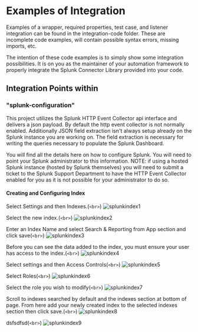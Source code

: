 <h1>Examples of Integration</h1>

Examples of a wrapper, required properties, test case, and listener integration can be found in the integration-code folder. These are incomplete code examples, will contain possible syntax errors, missing imports, etc.

The intention of these code examples is to simply show some integration possibilities. It is on you as the maintainer of your automation framework to properly integrate the Splunk Connector Library provided into your code.

<h2>Integration Points within <integration-examples> </h2>

<h3>"splunk-configuration"</h1>
This project utilizes the Splunk HTTP Event Collector api interface and delivers a json payload.  By default the http event collector is not normally enabled.  Additionally JSON field extraction isn't always setup already on the Splunk instance you are working on.  The field extraction is necessary for writing the queries necessary to populate the Splunk Dashboard.  

You will find all the details here on how to configure Splunk.  You will need to point your Splunk administrator to this information.  NOTE: if using a hosted Splunk instance (hosted by Splunk themselves) you will need to submit a ticket to the Splunk Support Department to have the HTTP Event Collector enabled for you as it is not possible for your administrator to do so.

<h4>Creating and Configuring Index</h4>

Select Settings and then Indexes.(`<br>`)
![splunkindex1](https://github.com/undertow1984/SplunkAutomationFrameworkIntegration/assets/12835715/9ea3a21d-8794-44d0-8aad-e05d2c6fec42)


Select the new index.(`<br>`)
![splunkindex2](https://github.com/undertow1984/SplunkAutomationFrameworkIntegration/assets/12835715/9c3deed6-420a-4025-a559-1f63347598ee)


Enter an Index Name and select Search & Reporting from App section and click save(`<br>`)
![splunkindex3](https://github.com/undertow1984/SplunkAutomationFrameworkIntegration/assets/12835715/a803a092-67ac-49d2-9f81-f78ec06ad39b)


Before you can see the data added to the index, you must ensure your user has access to the index.(`<br>`)
![splunkindex4](https://github.com/undertow1984/SplunkAutomationFrameworkIntegration/assets/12835715/55e7a12a-b865-40dd-878f-6db1126fc01f)


Select settings and then Access Controls(`<br>`)
![splunkindex5](https://github.com/undertow1984/SplunkAutomationFrameworkIntegration/assets/12835715/2c36b818-e9b4-471e-9a66-2f69337ca88a)

Select Roles(`<br>`)
![splunkindex6](https://github.com/undertow1984/SplunkAutomationFrameworkIntegration/assets/12835715/f4e1251e-ea40-4229-89a3-97fbf23475f6)

Select the role you wish to modify(`<br>`)
![splunkindex7](https://github.com/undertow1984/SplunkAutomationFrameworkIntegration/assets/12835715/81e9431a-c927-4eb5-8cf6-b116072256c0)

Scroll to indexes searched by default and the indexes section at bottom of page. From here add your newly created index to the selected indexes section then click save.(`<br>`)
![splunkindex8](https://github.com/undertow1984/SplunkAutomationFrameworkIntegration/assets/12835715/037a290a-d835-44f4-b29c-58ac7a470958)

dsfsdfsd(`<br>`)
![splunkindex9](https://github.com/undertow1984/SplunkAutomationFrameworkIntegration/assets/12835715/abafe9a1-050e-428d-b8ea-f36bdb029dc7)


